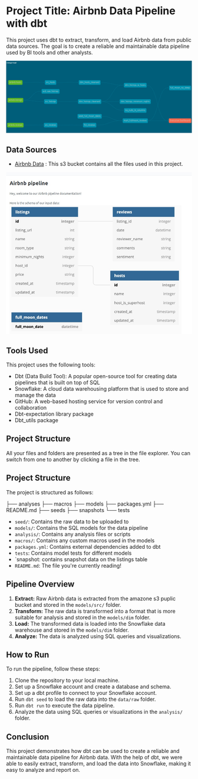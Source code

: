 # Project Title: Airbnb Data Pipeline with dbt
This project uses dbt to extract, transform, and load Airbnb data from public data sources. The goal is to create a reliable and maintainable data pipeline used by BI tools and other analysts.


![graph](/assets/graph.jpg)


## Data Sources

 - [Airbnb Data](s3://dbtlearn) : This s3 bucket contains all the files used in this project.

![Schema](/assets/schema.jpg)

## Tools Used

This project uses the following tools:

 - Dbt (Data Build Tool): A popular open-source tool for creating data pipelines that is built on top of SQL
 - Snowflake: A cloud data warehousing platform that is used to store and manage the data
 - GitHub: A web-based hosting service for version control and collaboration
 - Dbt-expectation library package
 - Dbt_utils package
 

## Project Structure

All your files and folders are presented as a tree in the file explorer. You can switch from one to another by clicking a file in the tree.
## Project Structure

The project is structured as follows:


├── analyses
├── macros
├── models
├── packages.yml
├── README.md
├── seeds
├── snapshots
└── tests
  
-   `seed/`: Contains the raw data to be uploaded to
-   `models/`: Contains the SQL models for the data pipeline
-   `analysis/`: Contains any analysis files or scripts
-   `macros/`: Contains any custom macros used in the models
-   `packages.yml`: Contains external dependencies added to dbt
- `tests`:  Contains model tests for different models
- `snapshot:  contains snapshot data on the listings table
-   `README.md`: The file you're currently reading!
## Pipeline Overview

1.  **Extract:** Raw Airbnb data is extracted from the amazone s3 puplic bucket and stored in the `models/src/` folder.
2.  **Transform:** The raw data is transformed into a format that is more suitable for analysis and stored in the `models/dim` folder.
3.  **Load:** The transformed data is loaded into the Snowflake data warehouse and stored in the `models/dim` folder.
4.  **Analyze:** The data is analyzed using SQL queries and visualizations.

## How to Run

To run the pipeline, follow these steps:

1.  Clone the repository to your local machine.
2.  Set up a Snowflake account and create a database and schema.
3.  Set up a dbt profile to connect to your Snowflake account.
4.  Run `dbt seed` to load the raw data into the `data/raw` folder.
5.  Run `dbt run` to execute the data pipeline.
6.  Analyze the data using SQL queries or visualizations in the `analysis/` folder.

## Conclusion

This project demonstrates how dbt can be used to create a reliable and maintainable data pipeline for Airbnb data. With the help of dbt, we were able to easily extract, transform, and load the data into Snowflake, making it easy to analyze and report on.